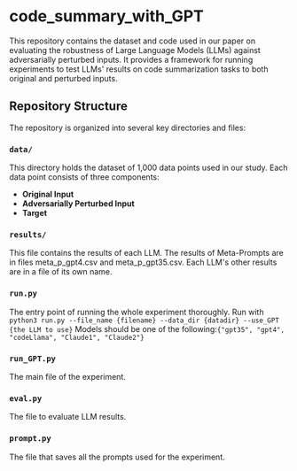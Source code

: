 # code_summary_with_GPT

This repository contains the dataset and code used in our paper on evaluating the robustness of Large Language Models (LLMs) against adversarially perturbed inputs. It provides a framework for running experiments to test LLMs' results on code summarization tasks to both original and perturbed inputs. 

## Repository Structure

The repository is organized into several key directories and files:

### `data/`

This directory holds the dataset of 1,000 data points used in our study. Each data point consists of three components:

- **Original Input** 
- **Adversarially Perturbed Input** 
- **Target** 

### `results/`

This file contains the results of each LLM. The results of Meta-Prompts are in files meta_p_gpt4.csv and meta_p_gpt35.csv. Each LLM's other results are in a file of its own name. 

### `run.py`

The entry point of running the whole experiment thoroughly. Run with `python3 run.py --file_name {filename} --data_dir {datadir} --use_GPT {the LLM to use}`
Models should be one of the following:`{"gpt35", "gpt4", "codeLlama", "Claude1", "Claude2"}`

### `run_GPT.py`
The main file of the experiment. 

### `eval.py`
The file to evaluate LLM results. 

### `prompt.py`
The file that saves all the prompts used for the experiment. 

